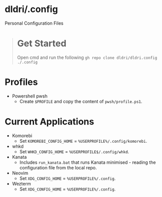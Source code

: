 # dldri/.config
Personal Configuration Files

> # Get Started
>
> Open cmd and run the following
> ```gh repo clone dldri/dldri.config ./.config```

# Profiles
- Powershell pwsh
  - Create  ```$PROFILE``` and copy the content of ```pwsh/profile.ps1```.

# Current Applications
- Komorebi
  - Set ```KOMOREBI_CONFIG_HOME``` = ```%USERPROFILE%/.config/komorebi```.
- whkd
  - Set ```WHKD_CONFIG_HOME``` = ```%USERPROFILE$/.config/whkd```.
- Kanata
  - Includes ```run_kanata.bat``` that runs Kanata minimised - reading the configuration file from the local repo.
- Neovim
  - Set ```XDG_CONFIG_HOME``` = ```%USERPROFILE%/.config```.
- Wezterm
  - Set ```XDG_CONFIG_HOME``` = ```%USERPROFILE%/.config```.
